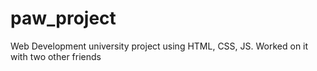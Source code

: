 # paw_project

Web Development university project using HTML, CSS, JS. Worked on it with two other friends
